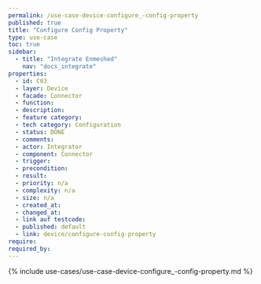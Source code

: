 ```yaml
---
permalink: /use-case-device-configure_-config-property
published: true
title: "Configure Config Property"
type: use-case
toc: true
sidebar:
  - title: "Integrate Enmeshed"
    nav: "docs_integrate"
properties:
  - id: C03
  - layer: Device
  - facade: Connector
  - function:
  - description:
  - feature category:
  - tech category: Configuration
  - status: DONE
  - comments:
  - actor: Integrator
  - component: Connector
  - trigger:
  - precondition:
  - result:
  - priority: n/a
  - complexity: n/a
  - size: n/a
  - created_at:
  - changed_at:
  - link auf testcode:
  - published: default
  - link: device/configure-config-property
require:
required_by:
---
```


{% include use-cases/use-case-device-configure_-config-property.md %}
